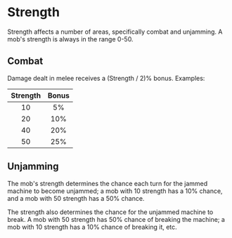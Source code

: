 # Strength

Strength affects a number of areas, specifically combat and unjamming. A mob's
strength is always in the range 0-50.

## Combat

Damage dealt in melee receives a (Strength / 2)% bonus. Examples:

| Strength | Bonus |
|:--------:|:-----:|
| 10       |  5%   |
| 20       | 10%   |
| 40       | 20%   |
| 50       | 25%   |

## Unjamming

The mob's strength determines the chance each turn for the jammed machine to
become unjammed; a mob with 10 strength has a 10% chance, and a mob with 50
strength has a 50% chance.

The strength also determines the chance for the unjammed machine to break. A
mob with 50 strength has 50% chance of breaking the machine; a mob with 10
strength has a 10% chance of breaking it, etc.
